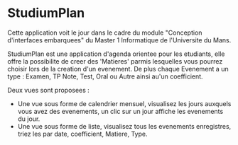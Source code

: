 # StudiumPlan

Cette application voit le jour dans le cadre du module "Conception d'interfaces embarquees" du Master 1 Informatique de l'Universite du Mans.

StudiumPlan est une application d'agenda orientee pour les etudiants, elle offre la possibilite de creer des 'Matieres' parmis lesquelles vous pourrez choisir lors de la creation d'un evenement. De plus chaque Evenement a un type : Examen, TP Note, Test, Oral ou Autre ainsi au'un coefficient.

Deux vues sont proposees :
  - Une vue sous forme de calendrier mensuel, visualisez les jours auxquels vous avez des evenements, un clic sur un jour affiche les evenements du jour.
  - Une vue sous forme de liste, visualisez tous les evenements enregistres, triez les par date, coefficient, Matiere, Type.
